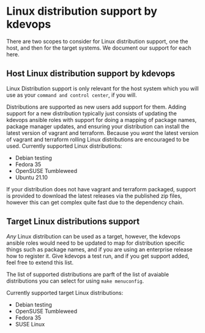 # Linux distribution support by kdevops

There are two scopes to consider for Linux distribution support, one the
host, and then for the target systems. We document our support for each
here.

## Host Linux distribution support by kdevops

Linux Distribution support is only relevant for the host system which you
will use as your `command and control center`, if you will.

Distributions are supported as new users add support for them. Adding support
for a new distribution typically just consists of updating the kdevops
ansible roles with support for doing a mapping of package names, package
manager updates, and ensuring your distribution can install the latest
version of vagrant and terraform. Because you *want* the latest version of
vagrant and terraform rolling Linux distributions are encouraged to be used.
Currently supported Linux distributions:

  * Debian testing
  * Fedora 35
  * OpenSUSE Tumbleweed
  * Ubuntu 21.10

If your distribution does not have vagrant and terraform packaged, support
is provided to download the latest releases via the published zip files,
however this can get complex quite fast due to the dependency chain.

## Target Linux distributions support

*Any* Linux distribution can be used as a target, however, the kdevops ansible
roles would need to be updated to map for distribution specific things such
as package names, and if you are using an enterprise release how to register
it. Give kdevops a test run, and if you get support added, feel free to extend
this list.

The list of supported distributions are parft of the list of avaiable
distributions you can select for using `make menuconfig`.

Currently supported target Linux distributions:

   * Debian testing
   * OpenSUSE Tumbleweed
   * Fedora 35
   * SUSE Linux
